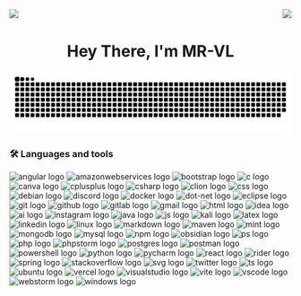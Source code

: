 <div style="display: flex; justify-content: space-between; align-items: stretch;">
  <div style="text-align: left; display: flex; align-items: center;">
    <a href="https://github.com/mr-vl/github-profile-trophy">
      <img width="350" src="https://github-profile-trophy.vercel.app/?username=mr-vl&row=2&column=3&theme=gruvbox&no-frame=true" />
    </a>
  </div>
  <div style="display: flex; align-items: center;">
    <picture>
      <source
        srcset="https://github-readme-stats-two-gamma-89.vercel.app/api/top-langs/?username=MR-VL&show_icons=true&locale=en&layout=pie&theme=dark&langs_count=20&exclude_repo=yt-transcript,sherlock"
        media="(prefers-color-scheme: dark)"
      />
      <img width="350" src="https://github-readme-stats-two-gamma-89.vercel.app/api/top-langs/?username=MR-VL&show_icons=true&locale=en&layout=pie" />
    </picture>
  </div>
</div>
<h1 align="center">Hey There, I'm MR-VL</h1>

<img src="https://raw.githubusercontent.com/zSnails/zSnails/output/snake.svg" alt="Snake animation" />

<h3 align="left">🛠 Languages and tools</h3>
<div align="left">
 

<img src="https://skillicons.dev/icons?i=angular" height="40" alt="angular logo" />
<img src="https://skillicons.dev/icons?i=aws" height="40" alt="amazonwebservices logo" />
<img src="https://skillicons.dev/icons?i=bootstrap" height="40" alt="bootstrap logo" />
<img src="https://cdn.jsdelivr.net/gh/devicons/devicon/icons/c/c-original.svg" height="40" alt="c logo" />
<img src="https://cdn.jsdelivr.net/gh/devicons/devicon/icons/canva/canva-original.svg" height="40" alt="canva logo" />
<img src="https://cdn.jsdelivr.net/gh/devicons/devicon/icons/cplusplus/cplusplus-original.svg" height="40" alt="cplusplus logo" />
<img src="https://cdn.jsdelivr.net/gh/devicons/devicon/icons/csharp/csharp-original.svg" height="40" alt="csharp logo" />
<img src="https://skillicons.dev/icons?i=clion" height="40" alt="clion logo" />
<img src="https://skillicons.dev/icons?i=css" height="40" alt="css logo" />
<img src="https://skillicons.dev/icons?i=debian" height="40" alt="debian logo" />
<img src="https://skillicons.dev/icons?i=discord" height="40" alt="discord logo" />
<img src="https://skillicons.dev/icons?i=docker" height="40" alt="docker logo" />
<img src="https://skillicons.dev/icons?i=dotnet" height="40" alt="dot-net logo" />
<img src="https://skillicons.dev/icons?i=eclipse" height="40" alt="eclipse logo" />
<img src="https://skillicons.dev/icons?i=git" height="40" alt="git logo" />
<img src="https://skillicons.dev/icons?i=github" height="40" alt="github logo" />
<img src="https://skillicons.dev/icons?i=gitlab" height="40" alt="gitlab logo" />
<img src="https://skillicons.dev/icons?i=gmail" height="40" alt="gmail logo" />
<img src="https://skillicons.dev/icons?i=html" height="40" alt="html logo" />
<img src="https://skillicons.dev/icons?i=idea" height="40" alt="idea logo" />
<img src="https://skillicons.dev/icons?i=ai" height="40" alt="ai logo" />
<img src="https://skillicons.dev/icons?i=instagram" height="40" alt="instagram logo" />
<img src="https://skillicons.dev/icons?i=java" height="40" alt="java logo" />
<img src="https://skillicons.dev/icons?i=js" height="40" alt="js logo" />
<img src="https://skillicons.dev/icons?i=kali" height="40" alt="kali logo" />
<img src="https://skillicons.dev/icons?i=latex" height="40" alt="latex logo" />
<img src="https://skillicons.dev/icons?i=linkedin" height="40" alt="linkedin logo" />
<img src="https://skillicons.dev/icons?i=linux" height="40" alt="linux logo" />
<img src="https://skillicons.dev/icons?i=md" height="40" alt="markdown logo" />
<img src="https://skillicons.dev/icons?i=maven" height="40" alt="maven logo" />
<img src="https://skillicons.dev/icons?i=mint" height="40" alt="mint logo" />
<img src="https://skillicons.dev/icons?i=mongodb" height="40" alt="mongodb logo" />
<img src="https://skillicons.dev/icons?i=mysql" height="40" alt="mysql logo" />
<img src="https://skillicons.dev/icons?i=npm" height="40" alt="npm logo" />
<img src="https://skillicons.dev/icons?i=obsidian" height="40" alt="obsidian logo" />
<img src="https://skillicons.dev/icons?i=ps" height="40" alt="ps logo" />
<img src="https://skillicons.dev/icons?i=php" height="40" alt="php logo" />
<img src="https://skillicons.dev/icons?i=phpstorm" height="40" alt="phpstorm logo" />
<img src="https://skillicons.dev/icons?i=postgres" height="40" alt="postgres logo" />
<img src="https://skillicons.dev/icons?i=postman" height="40" alt="postman logo" />
<img src="https://skillicons.dev/icons?i=powershell" height="40" alt="powershell logo" />
<img src="https://skillicons.dev/icons?i=py" height="40" alt="python logo" />
<img src="https://skillicons.dev/icons?i=pycharm" height="40" alt="pycharm logo" />
<img src="https://skillicons.dev/icons?i=react" height="40" alt="react logo" />
<img src="https://skillicons.dev/icons?i=rider" height="40" alt="rider logo" />
<img src="https://skillicons.dev/icons?i=spring" height="40" alt="spring logo" />
<img src="https://skillicons.dev/icons?i=stackoverflow" height="40" alt="stackoverflow logo" />
<img src="https://skillicons.dev/icons?i=svg" height="40" alt="svg logo" />
<img src="https://skillicons.dev/icons?i=twitter" height="40" alt="twitter logo" />
<img src="https://skillicons.dev/icons?i=ts" height="40" alt="ts logo" />
<img src="https://skillicons.dev/icons?i=ubuntu" height="40" alt="ubuntu logo" />
<img src="https://skillicons.dev/icons?i=vercel" height="40" alt="vercel logo" />
<img src="https://skillicons.dev/icons?i=visualstudio" height="40" alt="visualstudio logo" />
<img src="https://skillicons.dev/icons?i=vite" height="40" alt="vite logo" />
<img src="https://skillicons.dev/icons?i=vscode" height="40" alt="vscode logo" />
<img src="https://skillicons.dev/icons?i=webstorm" height="40" alt="webstorm logo" />
<img src="https://skillicons.dev/icons?i=widows" height="40" alt="windows logo" />
</div>

